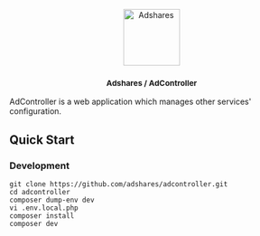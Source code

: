 <p align="center">
    <a href="https://adshares.net/" title="Adshares sp. z o.o." target="_blank">
        <img src="https://adshares.net/logos/ads.svg" alt="Adshares" width="100" height="100">
    </a>
</p>
<h3 align="center"><small>Adshares / AdController</small></h3>

AdController is a web application which manages other services' configuration.

## Quick Start

### Development

```
git clone https://github.com/adshares/adcontroller.git
cd adcontroller
composer dump-env dev
vi .env.local.php
composer install
composer dev
```
